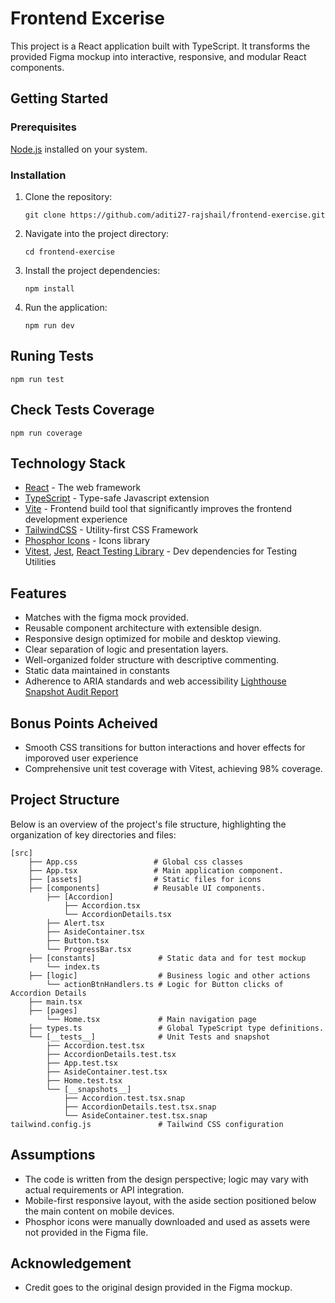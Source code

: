 # Frontend Excerise

This project is a React application built with TypeScript. It transforms the provided Figma mockup into interactive, responsive, and modular React components.

## Getting Started

### Prerequisites

[Node.js](https://nodejs.org/) installed on your system.

### Installation

1. Clone the repository:

   ```
   git clone https://github.com/aditi27-rajshail/frontend-exercise.git
   ```

2. Navigate into the project directory:

   ```
   cd frontend-exercise
   ```

3. Install the project dependencies:

   ```
   npm install
   ```

4. Run the application:
   ```
   npm run dev
   ```

## Runing Tests

```
npm run test
```

## Check Tests Coverage

```
npm run coverage
```

## Technology Stack

- [React](https://reactjs.org/) - The web framework
- [TypeScript](https://www.typescriptlang.org/) - Type-safe Javascript extension
- [Vite](https://vitejs.dev/) - Frontend build tool that significantly improves the frontend development experience
- [TailwindCSS](https://tailwindcss.com/) - Utility-first CSS Framework
- [Phosphor Icons](https://phosphoricons.com/) - Icons library
- [Vitest](https://vitest.dev/), [Jest](https://jestjs.io/), [React Testing Library](https://testing-library.com/) - Dev dependencies for Testing Utilities

## Features

- Matches with the figma mock provided.
- Reusable component architecture with extensible design.
- Responsive design optimized for mobile and desktop viewing.
- Clear separation of logic and presentation layers.
- Well-organized folder structure with descriptive commenting.
- Static data maintained in constants
- Adherence to ARIA standards and web accessibility [Lighthouse Snapshot Audit Report](https://github.com/aditi27-rajshail/frontend-exercise/blob/main/Lighthouse-AuditReport.pdf)

## Bonus Points Acheived

- Smooth CSS transitions for button interactions and hover effects for imporoved user experience
- Comprehensive unit test coverage with Vitest, achieving 98% coverage.

## Project Structure

Below is an overview of the project's file structure, highlighting the organization of key directories and files:

```
[src]
    ├── App.css                 # Global css classes
    ├── App.tsx                 # Main application component.
    ├── [assets]                # Static files for icons
    ├── [components]            # Reusable UI components.
        ├── [Accordion]
            ├── Accordion.tsx
            └── AccordionDetails.tsx
        ├── Alert.tsx
        ├── AsideContainer.tsx
        ├── Button.tsx
        └── ProgressBar.tsx
    ├── [constants]              # Static data and for test mockup
        └── index.ts
    ├── [logic]                  # Business logic and other actions
        └── actionBtnHandlers.ts # Logic for Button clicks of Accordion Details
    ├── main.tsx
    ├── [pages]
        └── Home.tsx             # Main navigation page
    ├── types.ts                 # Global TypeScript type definitions.
    └── [__tests__]              # Unit Tests and snapshot
        ├── Accordion.test.tsx
        ├── AccordionDetails.test.tsx
        ├── App.test.tsx
        ├── AsideContainer.test.tsx
        ├── Home.test.tsx
        └── [__snapshots__]
            ├── Accordion.test.tsx.snap
            ├── AccordionDetails.test.tsx.snap
            └── AsideContainer.test.tsx.snap
tailwind.config.js               # Tailwind CSS configuration

```

## Assumptions

- The code is written from the design perspective; logic may vary with actual requirements or API integration.
- Mobile-first responsive layout, with the aside section positioned below the main content on mobile devices.
- Phosphor icons were manually downloaded and used as assets were not provided in the Figma file.

## Acknowledgement

- Credit goes to the original design provided in the Figma mockup.
